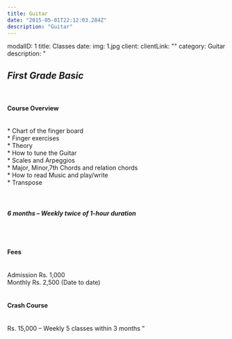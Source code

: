 ```yaml
---
title: Guitar
date: "2015-05-01T22:12:03.284Z"
description: "Guitar"
---
```

modalID: 1
title: Classes
date:
img: 1.jpg
client:
clientLink: ""
category: Guitar
description: "
<h2><i> First Grade Basic </i></h2><br>
 <h4><b> Course Overview </b></h4>
 <br>* Chart of the finger board
 <br>* Finger exercises
 <br>* Theory
 <br>* How to tune the Guitar
 <br>* Scales and Arpeggios
 <br>* Major, Minor,7th Chords and relation chords
 <br>* How to read Music and play/write
 <br>* Transpose
<br><br><br>
<h4><i> 6 months – Weekly twice of 1-hour duration </i></h4>
 <br><br>
<h4><b>Fees</b></h4>
<br>Admission Rs. 1,000
<br>Monthly Rs. 2,500 (Date to date)
 <br><br>
<h4><b> Crash Course </b></h4>
<br>Rs. 15,000 – Weekly 5 classes within 3 months
"